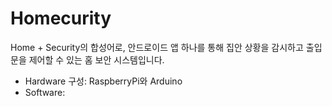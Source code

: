 # Homecurity
Home + Security의 합성어로, 안드로이드 앱 하나를 통해 집안 상황을 감시하고 출입문을 제어할 수 있는 홈 보안 시스템입니다.

 - Hardware 구성: RaspberryPi와 Arduino
 - Software: 
